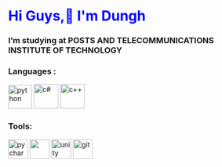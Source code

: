 <h1 style="color: blue;">Hi Guys,👋 I'm Dungh</h1>
<h3>I’m  studying at POSTS AND TELECOMMUNICATIONS INSTITUTE OF TECHNOLOGY</h3>
<h3>Languages :</h3>
  <div> 
    <img src="https://images.icon-icons.com/2699/PNG/512/python_logo_icon_168886.png" alt="python" width="48" height="48"/> 
    <img src="https://banner2.cleanpng.com/20180831/iua/kisspng-c-programming-language-logo-microsoft-visual-stud-atlas-portfolio-1713945971245.webp" alt="c#" width="50" height="50"/>  
    <img src="https://www.freeiconspng.com/uploads/c--logo-icon-0.png" alt="c++" width="50" height="50"/>
    
  </div>
<h3>Tools:</h3>
  <div>
    <img src="https://upload.wikimedia.org/wikipedia/commons/thumb/1/1d/PyCharm_Icon.svg/2048px-PyCharm_Icon.svg.png" alt="pycharm" width="40" height="40"/>
    <img src="https://upload.wikimedia.org/wikipedia/commons/thumb/6/62/Clion.svg/1200px-Clion.svg.png" alt="" width="40" height="40"/> 
    <img src="https://cdn-icons-png.flaticon.com/512/5969/5969346.png" alt="unity" width="40" height="40"/>
    <img src="https://www.vectorlogo.zone/logos/git-scm/git-scm-icon.svg" alt="git" width="40" height="40"/>
  </div>
